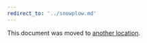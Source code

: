 ```yaml
---
redirect_to: '../snowplow.md'
---
```


This document was moved to [another location](../snowplow.md).

<!-- This redirect file can be deleted after April 1, 2021. -->
<!-- Before deletion, see: https://docs.gitlab.com/ee/development/documentation/#move-or-rename-a-page -->
